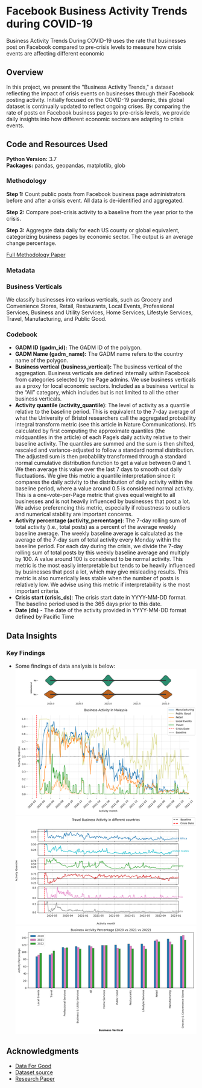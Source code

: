 # Facebook Business Activity Trends during COVID-19
Business Activity Trends During COVID-19 uses the rate that businesses post on Facebook compared to pre-crisis levels to measure how crisis events are affecting different economic 
## Overview

In this project, we present the "Business Activity Trends," a dataset reflecting the impact of crisis events on businesses through their Facebook posting activity. Initially focused on the COVID-19 pandemic, this global dataset is continually updated to reflect ongoing crises. By comparing the rate of posts on Facebook business pages to pre-crisis levels, we provide daily insights into how different economic sectors are adapting to crisis events.

## Code and Resources Used 
**Python Version:** 3.7  
**Packages:** pandas, geopandas, matplotlib, glob

### Methodology

**Step 1:** Count public posts from Facebook business page administrators before and after a crisis event. All data is de-identified and aggregated.

**Step 2:** Compare post-crisis activity to a baseline from the year prior to the crisis.

**Step 3:** Aggregate data daily for each US county or global equivalent, categorizing business pages by economic sector. The output is an average change percentage.

[Full Methodology Paper](https://dataforgood.facebook.com/dfg/resources/business-activity-trends-methodology-paper)

### Metadata

### Business Verticals

We classify businesses into various verticals, such as Grocery and Convenience Stores, Retail, Restaurants, Local Events, Professional Services, Business and Utility Services, Home Services, Lifestyle Services, Travel, Manufacturing, and Public Good.

### Codebook

- **GADM ID (gadm_id):** The GADM ID of the polygon.
- **GADM Name (gadm_name):** The GADM name refers to the country name of the polygon.
- **Business vertical (business_vertical):** The business vertical of the aggregation. Business verticals are defined internally within Facebook from categories selected by the Page admins. We use business verticals as a proxy for local economic sectors. Included as a business vertical is the “All” category, which includes but is not limited to all the other business verticals.
- **Activity quantile (activity_quantile)**: The level of activity as a quantile relative to the baseline period. This is equivalent to the 7-day average of what the University of Bristol researchers call the aggregated probability integral transform metric (see this article in Nature Communications). It’s calculated by first computing the approximate quantiles (the midquantiles in the article) of each Page’s daily activity relative to their baseline activity. The quantiles are summed and the sum is then shifted, rescaled and variance-adjusted to follow a standard normal distribution. The adjusted sum is then probability transformed through a standard normal cumulative distribution function to get a value between 0 and 1. We then average this value over the last 7 days to smooth out daily fluctuations. We give this metric a quantile interpretation since it compares the daily activity to the distribution of daily activity within the baseline period, where a value around 0.5 is considered normal activity. This is a one-vote-per-Page metric that gives equal weight to all businesses and is not heavily influenced by businesses that post a lot. We advise preferencing this metric, especially if robustness to outliers and numerical stability are important concerns.
- **Activity percentage (activity_percentage)**: The 7-day rolling sum of total activity (i.e., total posts) as a percent of the average weekly baseline average. The weekly baseline average is calculated as the average of the 7-day sum of total activity every Monday within the baseline period. For each day during the crisis, we divide the 7-day rolling sum of total posts by this weekly baseline average and multiply by 100. A value around 100 is considered to be normal activity. This metric is the most easily interpretable but tends to be heavily influenced by businesses that post a lot, which may give misleading results. This metric is also numerically less stable when the number of posts is relatively low. We advise using this metric if interpretability is the most important criteria.
- **Crisis start (crisis_ds)**: The crisis start date in YYYY-MM-DD format. The baseline period used is the 365 days prior to this date.
- **Date (ds)** - The date of the activity provided in YYYY-MM-DD format defined by Pacific Time

## Data Insights

### Key Findings

- Some findings of data analysis is below:
![alt text](assets/imgs/activity_distribution.png "Activity Distribution")
![alt text](assets/imgs/business_activity_in_Malaysia.png "Business Activity in Country")
![alt text](assets/imgs/business_activity_sb.png "Business Activities of various businesses")
![alt text](assets/imgs/country_business_counts.png "Business Count in Countries")

## Acknowledgments
- [Data For Good](https://dataforgood.facebook.com/)
- [Dataset source](https://data.humdata.org/m/dataset/facebook-business-activity-trends-during-covid19?)
- [Research Paper](https://dataforgood.facebook.com/dfg/resources/business-activity-trends-methodology-paper)
